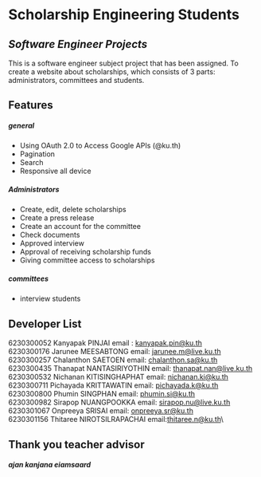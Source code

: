 # Scholarship Engineering Students
## _Software Engineer Projects_
This is a software engineer subject project that has been assigned. To create a website about scholarships, which consists of 3 parts: administrators, committees and students.
## Features
##### general
- Using OAuth 2.0 to Access Google APIs (@ku.th)
- Pagination
- Search
- Responsive all device

##### Administrators
- Create, edit, delete scholarships
- Create a press release
- Create an account for the committee
- Check documents
- Approved interview
- Approval of receiving scholarship funds
- Giving committee access to scholarships

##### committees
- interview students


## Developer List

6230300052 Kanyapak PINJAI email : kanyapak.pin@ku.th\
6230300176 Jarunee MEESABTONG email: jarunee.m@live.ku.th\
6230300257 Chalanthon SAETOEN email: chalanthon.sa@ku.th\
6230300435 Thanapat NANTASIRIYOTHIN email: thanapat.nan@live.ku.th\
6230300532 Nichanan KITISINGHAPHAT email: nichanan.ki@ku.th\
6230300711 Pichayada KRITTAWATIN email: pichayada.k@ku.th\
6230300800 Phumin SINGPHAN email: phumin.si@ku.th\
6230300982 Sirapop NUANGPOOKKA email: sirapop.nu@live.ku.th\
6230301067 Onpreeya SRISAI email: onpreeya.sr@ku.th\
6230301156 Thitaree NIROTSILRAPACHAI email:thitaree.n@ku.th\

## Thank you teacher advisor
##### ajan kanjana eiamsaard 
